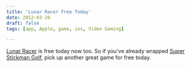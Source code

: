 ```yaml
---
title: 'Lunar Racer Free Today'
date: 2012-03-26
draft: false
tags: [app, Apple, game, ios, Video Gaming]

---
```


[Lunar Racer](http://click.linksynergy.com/fs-bin/stat?id=6PFrOqNV4B8&offerid=146261&type=3&subid=0&tmpid=1826&RD_PARM1=http%253A%252F%252Fitunes.apple.com%252Fca%252Fapp%252Flunar-racer%252Fid474300148%253Fmt%253D8%2526uo%253D4%2526partnerId%253D30) is free today now too. So if you've already wrapped [Super Stickman Golf](https://chrisenns.com/2012/03/super-stickman-golf-is-free-today/), pick up another great game for free today.